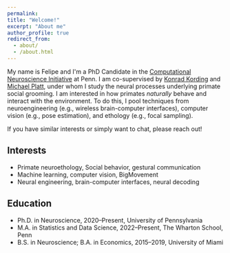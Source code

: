 ```yaml
---
permalink: 
title: "Welcome!"
excerpt: "About me"
author_profile: true
redirect_from: 
  - about/
  - /about.html
---
```


My name is Felipe and I'm a PhD Candidate in the [Computational Neuroscience Initiative](https://cni.upenn.edu/) at Penn. I am co-supervised by [Konrad Kording](http://kordinglab.com/) and [Michael Platt](http://plattlabs.rocks/), under whom I study the neural processes underlying primate social grooming. I am interested in how primates _naturally_ behave and interact with the environment. To do this, I pool techniques from neuroengineering (e.g., wireless brain-computer interfaces), computer vision (e.g., pose estimation), and ethology (e.g., focal sampling).

If you have similar interests or simply want to chat, please reach out!

## Interests
- Primate neuroethology, Social behavior, gestural communication
- Machine learning, computer vision, BigMovement
- Neural engineering, brain-computer interfaces, neural decoding

## Education
- Ph.D. in Neuroscience, 2020–Present, University of Pennsylvania
- M.A. in Statistics and Data Science, 2022–Present, The Wharton School, Penn
- B.S. in Neuroscience; B.A. in Economics, 2015–2019, University of Miami

<!-- I am originally from Buenos Aires, Argentina, but I completed most of my education in Miami, FL. For undergrad, I studied Neuroscience and Economics at the University of Miami (go Canes!). At UM, I hopped from lab to lab, and eventually found my way towards Dr. Elizabeth Losin's Social & Cultural Neuroscience Lab, where I helped collect data for work on neurolinguistic pain modulation in Spanish-English bilinguals. Following graduation, I worked as a Psychometrician for First Choice Neurology under Dr. Rafael Rivas-Vazquez, where I developed and administered psychometric assessments to individuals with neuropsychological disorders.  -->

<!-- ====== -->
